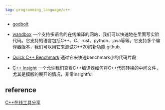 ```yaml
---
tag: programming_language/c++
---
```

* [godbolt](https://godbolt.org/)

* [wandbox](https://wandbox.org/)
    一个支持多语言的在线编译的网站，我们可以快速地在里面写实验代码。它支持的语言包括C++、C、rust、python、java等等。它支持多个编译器版本，我们可以用它来测试C++20的新功能.github.

* [Quick C++ Benchmark](https://quick-bench.com/)
    通过它来快速benchmark小的代码片段

* [C++ Insight](https://github.com/andreasfertig/cppinsights)
    一个允许我们查看C++编译器如何将C++代码转换的中间文件，尤其是模版的展开的情况，非常insightful
    
## reference
[C++在线工具分享](https://zhuanlan.zhihu.com/p/607467580)
